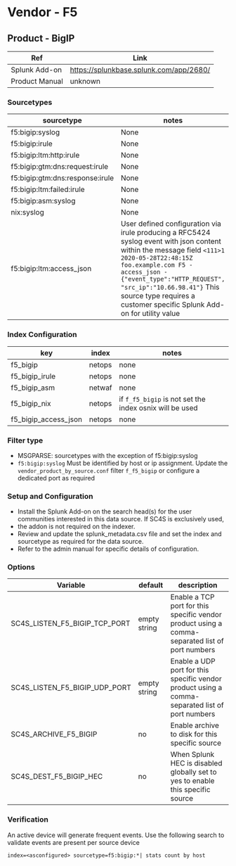 # Vendor - F5


## Product - BigIP

| Ref            | Link                                                                                                    |
|----------------|---------------------------------------------------------------------------------------------------------|
| Splunk Add-on  | https://splunkbase.splunk.com/app/2680/                                                                 |
| Product Manual | unknown   |


### Sourcetypes

| sourcetype     | notes                                                                                                   |
|----------------|---------------------------------------------------------------------------------------------------------|
| f5:bigip:syslog        | None                                                                                                    |
| f5:bigip:irule    | None                                                                                         |
| f5:bigip:ltm:http:irule | None |
| f5:bigip:gtm:dns:request:irule | None |
| f5:bigip:gtm:dns:response:irule | None |
| f5:bigip:ltm:failed:irule | None |
| f5:bigip:asm:syslog | None |
| nix:syslog     | None                                                                                          |
| f5:bigip:ltm:access_json | User defined configuration via irule producing a RFC5424 syslog event with json content within the message field `<111>1 2020-05-28T22:48:15Z foo.example.com F5 - access_json - {"event_type":"HTTP_REQUEST", "src_ip":"10.66.98.41"}` This source type requires a customer specific Splunk Add-on for utility value |


### Index Configuration

| key            | index          | notes          |
|----------------|----------------|----------------|
| f5_bigip       | netops          | none          |
| f5_bigip_irule | netops          | none          |
| f5_bigip_asm   | netwaf          | none          |
| f5_bigip_nix   | netops          | if `f_f5_bigip` is not set the index osnix will be used          |
| f5_bigip_access_json | netops | none |

### Filter type

* MSGPARSE: sourcetypes with the exception of f5:bigip:syslog
* `f5:bigip:syslog` Must be identified by host or ip assignment. Update the `vendor_product_by_source.conf` filter `f_f5_bigip` or configure a dedicated port as required

### Setup and Configuration

* Install the Splunk Add-on on the search head(s) for the user communities interested in this data source. If SC4S is exclusively used,
* the addon is not required on the indexer.
* Review and update the splunk_metadata.csv file and set the index and sourcetype as required for the data source.
* Refer to the admin manual for specific details of configuration.

### Options

| Variable       | default        | description    |
|----------------|----------------|----------------|
| SC4S_LISTEN_F5_BIGIP_TCP_PORT      | empty string      | Enable a TCP port for this specific vendor product using a comma-separated list of port numbers |
| SC4S_LISTEN_F5_BIGIP_UDP_PORT      | empty string      | Enable a UDP port for this specific vendor product using a comma-separated list of port numbers |
| SC4S_ARCHIVE_F5_BIGIP | no | Enable archive to disk for this specific source |
| SC4S_DEST_F5_BIGIP_HEC | no | When Splunk HEC is disabled globally set to yes to enable this specific source | 

### Verification

An active device will generate frequent events. Use the following search to validate events are present per source device

```
index=<asconfigured> sourcetype=f5:bigip:*| stats count by host
```
